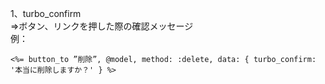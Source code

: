 1、turbo_confirm  
⇒ボタン、リンクを押した際の確認メッセージ  
例：
```
<%= button_to ”削除”, @model, method: :delete, data: { turbo_confirm: '本当に削除しますか？' } %>
```
